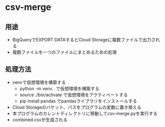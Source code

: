 # csv-merge

## 用途
- BigQueryでEXPORT DATAするとCloud Storageに複数ファイルで出力される
- 複数ファイルを一つのファイルにまとめるための処理

## 処理方法
- venvで仮想環境を構築する
    - python -m venv . で仮想環境を構築する
    - source ./bin/activate で仮想環境をアクティベートする
    - pip install pandas でpandasライブラリをインストールする
- Cloud Storageのバケット、パスをプログラムの変数に置き換える
- 本プログラムのカレントディレクトリに移動してcsv-merge.pyを実行する
- combined.csvが生成される